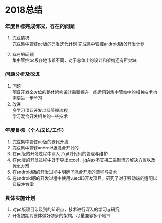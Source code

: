 # 2018总结

### 年度目标完成情况，存在的问题
 1. 完成情况        
    完成集中管控pc版的开发迭代计划
    完成集中管控android版的开发计划
    
 2. 存在的问题      
    集中管控pc版各地市都不同，对于总体上的设计和架构还有所欠缺
 ### 问题分析及改进
  1. 问题       
    项目开发全方位的整体架构设计需要提升，能运用到集中管控中的相关技术也需要进一步学习
  2. 改进       
    多学习项目开发以及管理流程，        
    学习混合开发相关的一些技术

### 年度目标（个人成长/工作）
 1. 完成集中管控pc版的迭代开发
 2. 完成集中管控android版混合开发的
 3. 在pc版的开发过程中深入了git对代码的管理与维护 
 4. 在pc版的开发过程中对于导出excel，jqAjax不支持二进制流的解决方案以及优化方案
 5. 在android版的开发过程中明确了混合开发的流程与技术
 6. 在android版的开发过程中使用vuecli3开发项目，研究了对于移动端的适配以及解决方案
 ### 具体实施计划
 1. 对pc版项目涉及到的知识点，技术进行深入的学习与研究
 2. 开发初期对整体做好初步的架构，尽量兼容多个地市
 
  
 



